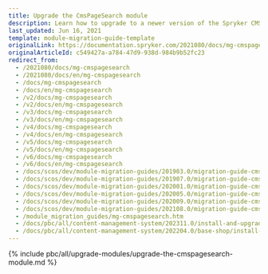 ```yaml
---
title: Upgrade the CmsPageSearch module
description: Learn how to upgrade to a newer version of the Spryker CMS Page Search module from an older one in your Spryker Project.
last_updated: Jun 16, 2021
template: module-migration-guide-template
originalLink: https://documentation.spryker.com/2021080/docs/mg-cmspagesearch
originalArticleId: c549427a-a784-47d9-938d-984b9b52fc23
redirect_from:
  - /2021080/docs/mg-cmspagesearch
  - /2021080/docs/en/mg-cmspagesearch
  - /docs/mg-cmspagesearch
  - /docs/en/mg-cmspagesearch
  - /v2/docs/mg-cmspagesearch
  - /v2/docs/en/mg-cmspagesearch
  - /v3/docs/mg-cmspagesearch
  - /v3/docs/en/mg-cmspagesearch
  - /v4/docs/mg-cmspagesearch
  - /v4/docs/en/mg-cmspagesearch
  - /v5/docs/mg-cmspagesearch
  - /v5/docs/en/mg-cmspagesearch
  - /v6/docs/mg-cmspagesearch
  - /v6/docs/en/mg-cmspagesearch
  - /docs/scos/dev/module-migration-guides/201903.0/migration-guide-cmspagesearch.html
  - /docs/scos/dev/module-migration-guides/201907.0/migration-guide-cmspagesearch.html
  - /docs/scos/dev/module-migration-guides/202001.0/migration-guide-cmspagesearch.html
  - /docs/scos/dev/module-migration-guides/202005.0/migration-guide-cmspagesearch.html
  - /docs/scos/dev/module-migration-guides/202009.0/migration-guide-cmspagesearch.html
  - /docs/scos/dev/module-migration-guides/202108.0/migration-guide-cmspagesearch.html
  - /module_migration_guides/mg-cmspagesearch.htm
  - /docs/pbc/all/content-management-system/202311.0/install-and-upgrade/upgrade-modules/upgrade-the-cmspagesearch-module.html
  - /docs/pbc/all/content-management-system/202204.0/base-shop/install-and-upgrade/upgrade-modules/upgrade-the-cmspagesearch-module.html
---
```


{% include pbc/all/upgrade-modules/upgrade-the-cmspagesearch-module.md %} <!-- To edit, see /_includes/pbc/all/upgrade-modules/upgrade-the-cmspagesearch-module.md -->
